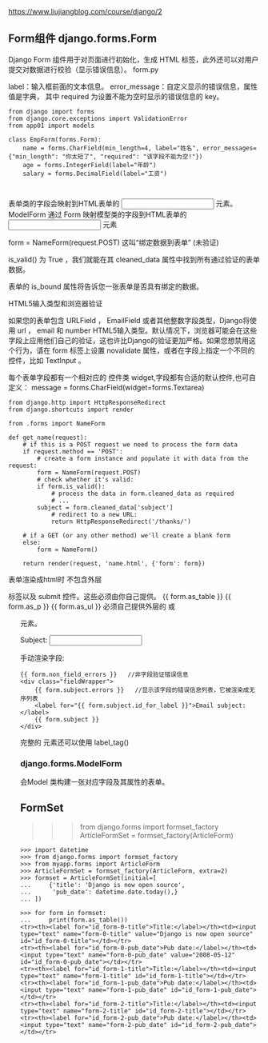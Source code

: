 https://www.liujiangblog.com/course/django/2

##  Form组件 django.forms.Form
Django Form 组件用于对页面进行初始化，生成 HTML 标签，此外还可以对用户提交对数据进行校验（显示错误信息）。
form.py

label：输入框前面的文本信息。
error_message：自定义显示的错误信息，属性值是字典， 
其中 required 为设置不能为空时显示的错误信息的 key。
```
from django import forms
from django.core.exceptions import ValidationError
from app01 import models

class EmpForm(forms.Form):
    name = forms.CharField(min_length=4, label="姓名", error_messages={"min_length": "你太短了", "required": "该字段不能为空!"})
    age = forms.IntegerField(label="年龄")
    salary = forms.DecimalField(label="工资")
	
	
```
表单类的字段会映射到HTML表单的 <input> 元素。 ModelForm 通过 Form 映射模型类的字段到HTML表单的 <input> 元素

form = NameForm(request.POST) 这叫“绑定数据到表单” (未验证)

 is_valid() 为 True ，我们就能在其 cleaned_data 属性中找到所有通过验证的表单数据。
 
表单的 is_bound 属性将告诉您一张表单是否具有绑定的数据。

HTML5输入类型和浏览器验证

如果您的表单包含 URLField ， EmailField 或者其他整数字段类型，Django将使用 url ， email 和 number HTML5输入类型。默认情况下，浏览器可能会在这些字段上应用他们自己的验证，这也许比Django的验证更加严格。如果您想禁用这个行为，请在 form 标签上设置 novalidate 属性，或者在字段上指定一个不同的控件，比如 TextInput 。

每个表单字段都有一个相对应的 控件类 widget,字段都有合适的默认控件,也可自定义：
message = forms.CharField(widget=forms.Textarea)

```
from django.http import HttpResponseRedirect
from django.shortcuts import render

from .forms import NameForm

def get_name(request):
    # if this is a POST request we need to process the form data
    if request.method == 'POST':
        # create a form instance and populate it with data from the request:
        form = NameForm(request.POST)
        # check whether it's valid:
        if form.is_valid():
            # process the data in form.cleaned_data as required
            # ...
	    subject = form.cleaned_data['subject']
            # redirect to a new URL:
            return HttpResponseRedirect('/thanks/')

    # if a GET (or any other method) we'll create a blank form
    else:
        form = NameForm()

    return render(request, 'name.html', {'form': form})
```
表单渲染成html时 不包含外层 <form> 标签以及 submit 控件。这些必须由你自己提供。
{{ form.as_table }}
{{ form.as_p }}
{{ form.as_ul }}
必须自己提供外层的 <table> 或 <ul> 元素。
	
<p><label for="id_subject">Subject:</label>
    <input id="id_subject" type="text" name="subject" maxlength="100" required></p>

手动渲染字段:	
```
{{ form.non_field_errors }}   //非字段验证错误信息
<div class="fieldWrapper">
    {{ form.subject.errors }}   //显示该字段的错误信息列表，它被渲染成无序列表
    <label for="{{ form.subject.id_for_label }}">Email subject:</label>
    {{ form.subject }}
</div>	
```
完整的 <label> 元素还可以使用 label_tag() 
	
	
###  django.forms.ModelForm
会Model 类构建一张对应字段及其属性的表单。


## FormSet

>>> from django.forms import formset_factory
>>> ArticleFormSet = formset_factory(ArticleForm)

```
>>> import datetime
>>> from django.forms import formset_factory
>>> from myapp.forms import ArticleForm
>>> ArticleFormSet = formset_factory(ArticleForm, extra=2)
>>> formset = ArticleFormSet(initial=[
...     {'title': 'Django is now open source',
...      'pub_date': datetime.date.today(),}
... ])

>>> for form in formset:
...     print(form.as_table())
<tr><th><label for="id_form-0-title">Title:</label></th><td><input type="text" name="form-0-title" value="Django is now open source" id="id_form-0-title"></td></tr>
<tr><th><label for="id_form-0-pub_date">Pub date:</label></th><td><input type="text" name="form-0-pub_date" value="2008-05-12" id="id_form-0-pub_date"></td></tr>
<tr><th><label for="id_form-1-title">Title:</label></th><td><input type="text" name="form-1-title" id="id_form-1-title"></td></tr>
<tr><th><label for="id_form-1-pub_date">Pub date:</label></th><td><input type="text" name="form-1-pub_date" id="id_form-1-pub_date"></td></tr>
<tr><th><label for="id_form-2-title">Title:</label></th><td><input type="text" name="form-2-title" id="id_form-2-title"></td></tr>
<tr><th><label for="id_form-2-pub_date">Pub date:</label></th><td><input type="text" name="form-2-pub_date" id="id_form-2-pub_date"></td></tr>	
```





